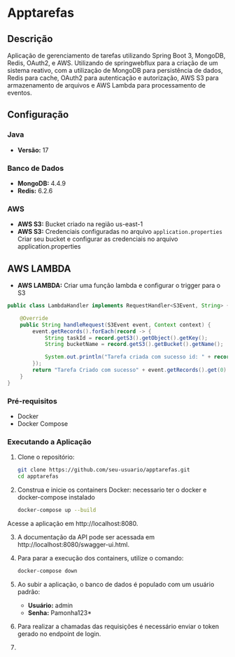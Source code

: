 # Apptarefas

## Descrição
Aplicação de gerenciamento de tarefas utilizando Spring Boot 3, MongoDB, Redis, OAuth2, e AWS.
Utilizando de springwebflux para a criação de um sistema reativo, com a utilização de MongoDB para persistência de dados,
Redis para cache, OAuth2 para autenticação e autorização, AWS S3 para armazenamento de arquivos e AWS Lambda para processamento de eventos.

## Configuração
### Java
- **Versão:** 17

### Banco de Dados
- **MongoDB:** 4.4.9
- **Redis:** 6.2.6

### AWS
- **AWS S3:** Bucket criado na região us-east-1
- **AWS S3:** Credenciais configuradas no arquivo `application.properties`
Criar seu bucket e configurar as credenciais no arquivo application.properties
## AWS LAMBDA
- **AWS LAMBDA:** Criar uma função lambda e configurar o trigger para o S3
```java
public class LambdaHandler implements RequestHandler<S3Event, String> {

    @Override
    public String handleRequest(S3Event event, Context context) {
        event.getRecords().forEach(record -> {
            String taskId = record.getS3().getObject().getKey();
            String bucketName = record.getS3().getBucket().getName();

            System.out.println("Tarefa criada com sucesso id: " + record.getS3().getObject().getKey());
        });
        return "Tarefa Criado com sucesso" + event.getRecords().get(0).getS3().getObject().getKey();
    }
}
```

### Pré-requisitos
- Docker
- Docker Compose

### Executando a Aplicação

1. Clone o repositório:
   ```bash
   git clone https://github.com/seu-usuario/apptarefas.git
   cd apptarefas

2. Construa e inicie os containers Docker:  necessario ter o docker e docker-compose instalado
    ```bash
   docker-compose up --build
   
Acesse a aplicação em http://localhost:8080.

3. A documentação da API pode ser acessada em http://localhost:8080/swagger-ui.html.

4. Para parar a execução dos containers, utilize o comando:
    ```bash
   docker-compose down
   
5. Ao subir a aplicação, o banco de dados é populado com um usuário padrão:
    - **Usuário:** admin
    - **Senha:** Pamonha123*
6. Para realizar a chamadas das requisições é necessário enviar o token gerado no endpoint de login.

7. 